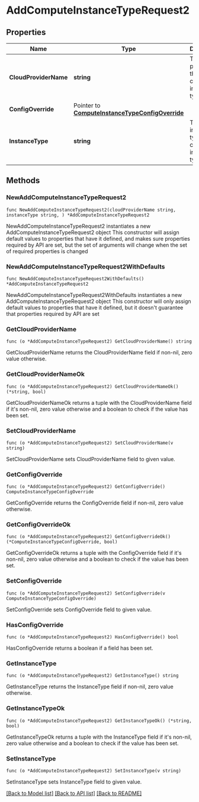 # AddComputeInstanceTypeRequest2

## Properties

Name | Type | Description | Notes
------------ | ------------- | ------------- | -------------
**CloudProviderName** | **string** | The cloud provider for this compute instance type config | 
**ConfigOverride** | Pointer to [**ComputeInstanceTypeConfigOverride**](ComputeInstanceTypeConfigOverride.md) |  | [optional] 
**InstanceType** | **string** | The instance type for this compute instance type config | 

## Methods

### NewAddComputeInstanceTypeRequest2

`func NewAddComputeInstanceTypeRequest2(cloudProviderName string, instanceType string, ) *AddComputeInstanceTypeRequest2`

NewAddComputeInstanceTypeRequest2 instantiates a new AddComputeInstanceTypeRequest2 object
This constructor will assign default values to properties that have it defined,
and makes sure properties required by API are set, but the set of arguments
will change when the set of required properties is changed

### NewAddComputeInstanceTypeRequest2WithDefaults

`func NewAddComputeInstanceTypeRequest2WithDefaults() *AddComputeInstanceTypeRequest2`

NewAddComputeInstanceTypeRequest2WithDefaults instantiates a new AddComputeInstanceTypeRequest2 object
This constructor will only assign default values to properties that have it defined,
but it doesn't guarantee that properties required by API are set

### GetCloudProviderName

`func (o *AddComputeInstanceTypeRequest2) GetCloudProviderName() string`

GetCloudProviderName returns the CloudProviderName field if non-nil, zero value otherwise.

### GetCloudProviderNameOk

`func (o *AddComputeInstanceTypeRequest2) GetCloudProviderNameOk() (*string, bool)`

GetCloudProviderNameOk returns a tuple with the CloudProviderName field if it's non-nil, zero value otherwise
and a boolean to check if the value has been set.

### SetCloudProviderName

`func (o *AddComputeInstanceTypeRequest2) SetCloudProviderName(v string)`

SetCloudProviderName sets CloudProviderName field to given value.


### GetConfigOverride

`func (o *AddComputeInstanceTypeRequest2) GetConfigOverride() ComputeInstanceTypeConfigOverride`

GetConfigOverride returns the ConfigOverride field if non-nil, zero value otherwise.

### GetConfigOverrideOk

`func (o *AddComputeInstanceTypeRequest2) GetConfigOverrideOk() (*ComputeInstanceTypeConfigOverride, bool)`

GetConfigOverrideOk returns a tuple with the ConfigOverride field if it's non-nil, zero value otherwise
and a boolean to check if the value has been set.

### SetConfigOverride

`func (o *AddComputeInstanceTypeRequest2) SetConfigOverride(v ComputeInstanceTypeConfigOverride)`

SetConfigOverride sets ConfigOverride field to given value.

### HasConfigOverride

`func (o *AddComputeInstanceTypeRequest2) HasConfigOverride() bool`

HasConfigOverride returns a boolean if a field has been set.

### GetInstanceType

`func (o *AddComputeInstanceTypeRequest2) GetInstanceType() string`

GetInstanceType returns the InstanceType field if non-nil, zero value otherwise.

### GetInstanceTypeOk

`func (o *AddComputeInstanceTypeRequest2) GetInstanceTypeOk() (*string, bool)`

GetInstanceTypeOk returns a tuple with the InstanceType field if it's non-nil, zero value otherwise
and a boolean to check if the value has been set.

### SetInstanceType

`func (o *AddComputeInstanceTypeRequest2) SetInstanceType(v string)`

SetInstanceType sets InstanceType field to given value.



[[Back to Model list]](../README.md#documentation-for-models) [[Back to API list]](../README.md#documentation-for-api-endpoints) [[Back to README]](../README.md)


